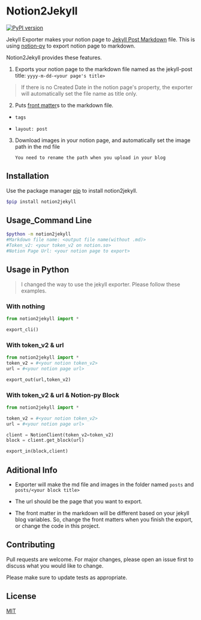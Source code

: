 # Notion2Jekyll
[![PyPI version](https://badge.fury.io/py/notion2jekyll.svg)](https://badge.fury.io/py/notion2jekyll)

Jekyll Exporter makes your notion page to [Jekyll Post Markdown](https://jekyllrb-ko.github.io/docs/posts/) file. This is using [notion-py](https://github.com/jamalex/notion-py) to export notion page to markdown.  

Notion2Jekyll provides these features.  

1. Exports your notion page to the markdown file named as the jekyll-post title:
    `yyyy-m-dd-<your page's title>`
> If there is no Created Date in the notion page's property, the exporter will automatically set the file name as title only.

2. Puts [front matter](https://jekyllrb.com/docs/step-by-step/03-front-matter/)s to the markdown file.

  - `tags`

  - `layout: post`


3. Download images in your notion page, and automatically set the image path in the md file 

    `You need to rename the path when you upload in your blog`

## Installation

Use the package manager [pip](https://pip.pypa.io/en/stable/) to install notion2jekyll.  

```Bash
$pip install notion2jekyll
```

## Usage_Command Line

```Bash
$python -m notion2jekyll
#Markdown file name: <output file name(without .md)>
#Token_v2: <your token_v2 on notion.so>
#Notion Page Url: <your notion page to export>
```

## Usage in Python

> I changed the way to use the jekyll exporter. Please follow these examples.

### With nothing
```Python
from notion2jekyll import *

export_cli()
```

### With token_v2 & url
```Python
from notion2jekyll import *
token_v2 = #<your notion token_v2>
url = #<your notion page url>

export_out(url,token_v2)
```

### With token_v2 & url & Notion-py Block
```Python
from notion2jekyll import *

token_v2 = #<your notion token_v2>
url = #<your notion page url>

client = NotionClient(token_v2=token_v2)
block = client.get_block(url)

export_in(block,client)
```


## Aditional Info

- Exporter will make the md file and images in the folder named `posts` and `posts/<your block title>`

- The url should be the page that you want to export.

- The front matter in the markdown will be different based on your jekyll blog variables. So, change the front matters when you finish the export, or change the code in this project.

## Contributing

Pull requests are welcome. For major changes, please open an issue first to discuss what you would like to change.  

Please make sure to update tests as appropriate.  

## License

[MIT](https://choosealicense.com/licenses/mit/)  
